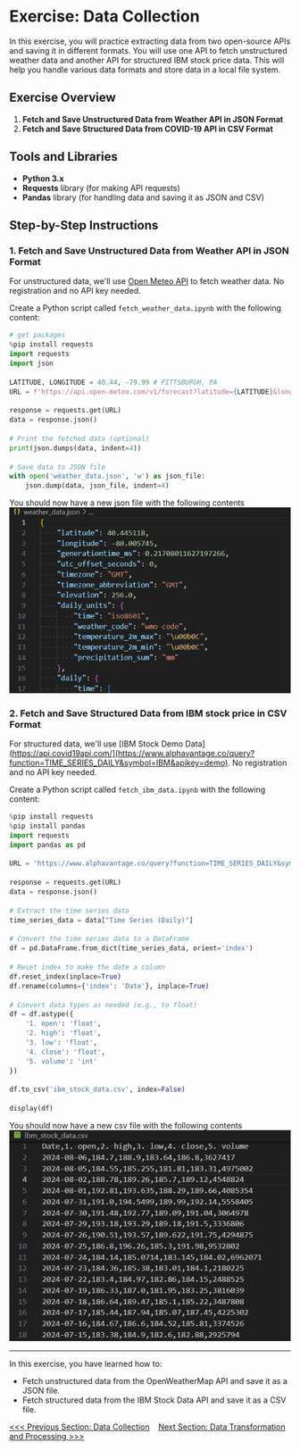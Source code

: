 # Exercise: Data Collection

In this exercise, you will practice extracting data from two open-source APIs and saving it in different formats. You will use one API to fetch unstructured weather data and another API for structured IBM stock price data. This will help you handle various data formats and store data in a local file system.

## Exercise Overview

1. **Fetch and Save Unstructured Data from Weather API in JSON Format**
2. **Fetch and Save Structured Data from COVID-19 API in CSV Format**

## Tools and Libraries

- **Python 3.x**
- **Requests** library (for making API requests)
- **Pandas** library (for handling data and saving it as JSON and CSV)

## Step-by-Step Instructions

### 1. Fetch and Save Unstructured Data from Weather API in JSON Format

For unstructured data, we'll use [Open Meteo API](https://open-meteo.com/) to fetch weather data. No registration and no API key needed.

Create a Python script called `fetch_weather_data.ipynb` with the following content:

```python
# get packages
%pip install requests
import requests
import json

LATITUDE, LONGITUDE = 40.44, -79.99 # PITTSBURGH, PA
URL = f'https://api.open-meteo.com/v1/forecast?latitude={LATITUDE}&longitude={LONGITUDE}&daily=weather_code,temperature_2m_max,temperature_2m_min,precipitation_sum'

response = requests.get(URL)
data = response.json()

# Print the fetched data (optional)
print(json.dumps(data, indent=4))

# Save data to JSON file
with open('weather_data.json', 'w') as json_file:
    json.dump(data, json_file, indent=4)
```

You should now have a new json file with the following contents  
![alt text](image.png)  

### 2. Fetch and Save Structured Data from IBM stock price in CSV Format

For structured data, we'll use [IBM Stock Demo Data](https://api.covid19api.com/](https://www.alphavantage.co/query?function=TIME_SERIES_DAILY&symbol=IBM&apikey=demo). No registration and no API key needed.

Create a Python script called `fetch_ibm_data.ipynb` with the following content:

``` python
%pip install requests
%pip install pandas
import requests
import pandas as pd

URL = 'https://www.alphavantage.co/query?function=TIME_SERIES_DAILY&symbol=IBM&apikey=demo'

response = requests.get(URL)
data = response.json()

# Extract the time series data
time_series_data = data["Time Series (Daily)"]

# Convert the time series data to a DataFrame
df = pd.DataFrame.from_dict(time_series_data, orient='index')

# Reset index to make the date a column
df.reset_index(inplace=True)
df.rename(columns={'index': 'Date'}, inplace=True)

# Convert data types as needed (e.g., to float)
df = df.astype({
    '1. open': 'float',
    '2. high': 'float',
    '3. low': 'float',
    '4. close': 'float',
    '5. volume': 'int'
})

df.to_csv('ibm_stock_data.csv', index=False)

display(df)
```

You should now have a new csv file with the following contents  
![alt text](image-1.png)

---

In this exercise, you have learned how to:  
- Fetch unstructured data from the OpenWeatherMap API and save it as a JSON file.
- Fetch structured data from the IBM Stock Data API and save it as a CSV file.

[<<< Previous Section: Data Collection](2.%20Data%20Collection.md)    [Next Section: Data Transformation and Processing >>>](3.%20Data%20Transformation%20and%20Processing.md)
